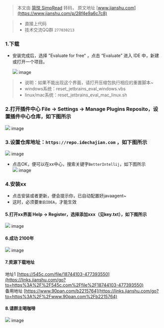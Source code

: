 > 本文由 [简悦 SimpRead](http://ksria.com/simpread/) 转码， 原文地址 [www.jianshu.com](https://www.jianshu.com/p/28f4e9a6c7c8)

> *   直接上代码
> *   技术交流QQ群 `277030213`

### 1.下载

*   安装完成后，选择 ”Evaluate for free“ ，点击 “Evaluate” 进入 IDE 中，新建或打开一个项目。
    
    
    ![](//upload-images.jianshu.io/upload_images/1433350-5fc3b601fd6b04c6.png?imageMogr2/auto-orient/strip|imageView2/2/w/784/format/webp) image

> *   说明：如果不能出现这个界面，请打开压缩包执行相应的重置脚本~
> *   windows系统：reset_jetbrains_eval_windows.vbs
> *   linux/mac系统：reset_jetbrains_eval_mac_linux.sh

### 2.打开插件中心 File -> Settings -> Manage Plugins Reposito，设置插件中心仓库，如下图所示

![](//upload-images.jianshu.io/upload_images/1433350-12b44d55f9eeb5db.png?imageMogr2/auto-orient/strip|imageView2/2/w/985/format/webp) image

### 3.设置仓库地址：`https://repo.idechajian.com` ，如下图所示

![](//upload-images.jianshu.io/upload_images/1433350-df66994c3a647016.png?imageMogr2/auto-orient/strip|imageView2/2/w/584/format/webp) image

*   点击OK，便可以在xx中心，搜索关键字`BetterIntellij`，如下图所示  
    ![](//upload-images.jianshu.io/upload_images/1433350-eed4a08140ba1607.png?imageMogr2/auto-orient/strip|imageView2/2/w/983/format/webp) image

### 4.安装xx

*   点击安装或者更新，便会提示你，已自动配置好javaagent~
*   这时，必须要`重启IDEA`，才能生效

#### 5.打开xx界面 Help -> Register，选择添加xxx（见key.txt），如下图所示

![](//upload-images.jianshu.io/upload_images/1433350-3e1e267ae1af57e8.png?imageMogr2/auto-orient/strip|imageView2/2/w/789/format/webp) image

#### 6.成功 2100年

![](//upload-images.jianshu.io/upload_images/1433350-d0c3f3432516e1cc.png?imageMogr2/auto-orient/strip|imageView2/2/w/802/format/webp) image

#### 7.资源下载地址

地址1 [https://545c.com/file/18744103-477393550](https://links.jianshu.com/go?to=https%3A%2F%2F545c.com%2Ffile%2F18744103-477393550)  
备用地址 [https://www.90pan.com/b2215764](https://links.jianshu.com/go?to=https%3A%2F%2Fwww.90pan.com%2Fb2215764)

#### 8.请群主喝咖啡

![](//upload-images.jianshu.io/upload_images/1433350-f0f6222092080d8c?imageMogr2/auto-orient/strip|imageView2/2/w/1079/format/webp) image